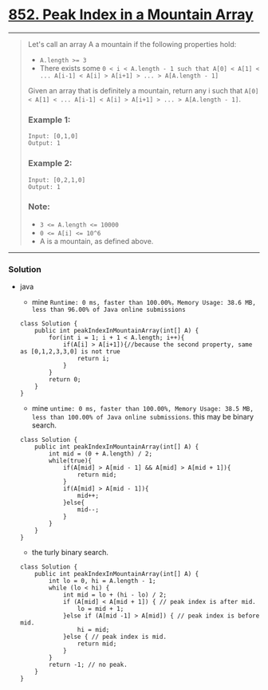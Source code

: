 # [852. Peak Index in a Mountain Array](https://leetcode.com/problems/peak-index-in-a-mountain-array/)
---

> Let's call an array A a mountain if the following properties hold:
> * `A.length >= 3`
> * There exists some `0 < i < A.length - 1 such that A[0] < A[1] < ... A[i-1] < A[i] > A[i+1] > ... > A[A.length - 1]`
>
> Given an array that is definitely a mountain, return any i such that `A[0] < A[1] < ... A[i-1] < A[i] > A[i+1] > ... > A[A.length - 1]`.
>
> ### Example 1:
> ```
> Input: [0,1,0]
> Output: 1
> ```
>
> ### Example 2:
> ```
> Input: [0,2,1,0]
> Output: 1
> ```
>
> ### Note:
> * `3 <= A.length <= 10000`
> * `0 <= A[i] <= 10^6`
> * A is a mountain, as defined above.

---

### Solution
* java
  * mine `Runtime: 0 ms, faster than 100.00%，Memory Usage: 38.6 MB, less than 96.00% of Java online submissions`
  ```
  class Solution {
      public int peakIndexInMountainArray(int[] A) {
          for(int i = 1; i + 1 < A.length; i++){
              if(A[i] > A[i+1]){//because the second property, same as [0,1,2,3,3,0] is not true
                  return i;
              }
          }
          return 0;
      }
  }
  ```
  * mine `untime: 0 ms, faster than 100.00%, Memory Usage: 38.5 MB, less than 100.00% of Java online submissions`. this may be binary search.
  ```
  class Solution {
      public int peakIndexInMountainArray(int[] A) {
          int mid = (0 + A.length) / 2;
          while(true){
              if(A[mid] > A[mid - 1] && A[mid] > A[mid + 1]){
                  return mid;
              }
              if(A[mid] > A[mid - 1]){
                  mid++;
              }else{
                  mid--;
              }
          }
      }
  }
  ```
  
  * the turly binary search.
  ```
  class Solution {
      public int peakIndexInMountainArray(int[] A) {
          int lo = 0, hi = A.length - 1;
          while (lo < hi) {
              int mid = lo + (hi - lo) / 2;
              if (A[mid] < A[mid + 1]) { // peak index is after mid.
                  lo = mid + 1;
              }else if (A[mid -1] > A[mid]) { // peak index is before mid.
                  hi = mid;
              }else { // peak index is mid.
                  return mid;
              }
          }
          return -1; // no peak.
      }
  }
  ```
